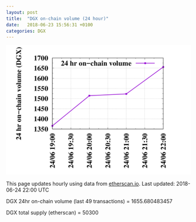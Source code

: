```yaml
---
layout: post
title:  "DGX on-chain volume (24 hour)"
date:   2018-06-23 15:56:31 +0100
categories: DGX
---
```


![DGX volume graph](dgxvolume_scripts/out.png)


This page updates hourly using data from [etherscan.io](https://etherscan.io/token/0x4f3afec4e5a3f2a6a1a411def7d7dfe50ee057bf). Last updated:
2018-06-24 22:00 UTC

DGX 24hr on-chain volume (last 49 transactions) = 1655.680483457

DGX total supply (etherscan) = 50300

